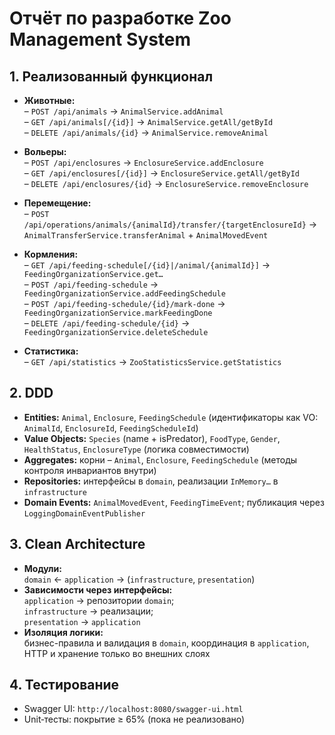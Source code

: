# Отчёт по разработке Zoo Management System

## 1. Реализованный функционал

- **Животные:**  
  – `POST /api/animals` -> `AnimalService.addAnimal`  
  – `GET /api/animals[/{id}]` -> `AnimalService.getAll/getById`  
  – `DELETE /api/animals/{id}` -> `AnimalService.removeAnimal`  

- **Вольеры:**  
  – `POST /api/enclosures` -> `EnclosureService.addEnclosure`  
  – `GET /api/enclosures[/{id}]` -> `EnclosureService.getAll/getById`  
  – `DELETE /api/enclosures/{id}` -> `EnclosureService.removeEnclosure`  

- **Перемещение:**  
  – `POST /api/operations/animals/{animalId}/transfer/{targetEnclosureId}` -> `AnimalTransferService.transferAnimal` + `AnimalMovedEvent`  

- **Кормления:**  
  – `GET /api/feeding-schedule[/{id}|/animal/{animalId}]` -> `FeedingOrganizationService.get…`  
  – `POST /api/feeding-schedule` -> `FeedingOrganizationService.addFeedingSchedule`  
  – `POST /api/feeding-schedule/{id}/mark-done` -> `FeedingOrganizationService.markFeedingDone`  
  – `DELETE /api/feeding-schedule/{id}` -> `FeedingOrganizationService.deleteSchedule`  

- **Статистика:**  
  – `GET /api/statistics` -> `ZooStatisticsService.getStatistics`

## 2. DDD

- **Entities:** `Animal`, `Enclosure`, `FeedingSchedule` (идентификаторы как VO: `AnimalId`, `EnclosureId`, `FeedingScheduleId`)  
- **Value Objects:** `Species` (name + isPredator), `FoodType`, `Gender`, `HealthStatus`, `EnclosureType` (логика совместимости)  
- **Aggregates:** корни – `Animal`, `Enclosure`, `FeedingSchedule` (методы контроля инвариантов внутри)  
- **Repositories:** интерфейсы в `domain`, реализации `InMemory…` в `infrastructure`  
- **Domain Events:** `AnimalMovedEvent`, `FeedingTimeEvent`; публикация через `LoggingDomainEventPublisher`

## 3. Clean Architecture

- **Модули:**  
  `domain` <- `application` -> (`infrastructure`, `presentation`)  
- **Зависимости через интерфейсы:**  
  `application` -> репозитории `domain`;  
  `infrastructure` -> реализации;  
  `presentation` -> `application`  
- **Изоляция логики:**  
  бизнес-правила и валидация в `domain`, координация в `application`, HTTP и хранение только во внешних слоях

## 4. Тестирование

- Swagger UI: `http://localhost:8080/swagger-ui.html`  
- Unit‑тесты: покрытие ≥ 65% (пока не реализовано)